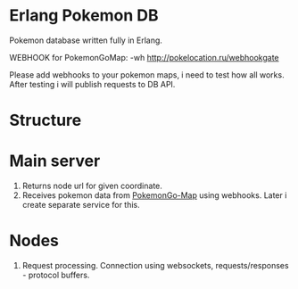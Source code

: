 # Erlang Pokemon DB

Pokemon database written fully in Erlang.

WEBHOOK for PokemonGoMap:
-wh http://pokelocation.ru/webhookgate

Please add webhooks to your pokemon maps, i need to test how all works. After testing i will publish requests to DB API.

# Structure
# Main server
1. Returns node url for given coordinate.
2. Receives pokemon data from [PokemonGo-Map](https://github.com/AHAAAAAAA/PokemonGo-Map) using webhooks. Later i create separate service for this.

# Nodes
1. Request processing. Connection using websockets, requests/responses - protocol buffers.




